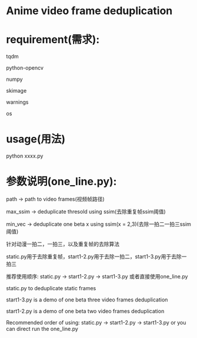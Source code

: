 # Anime video frame deduplication 

# requirement(需求):

tqdm

python-opencv

numpy

skimage

warnings

os

# usage(用法)

python xxxx.py

# 参数说明(one_line.py):

path -> path to video frames(视频帧路径)

max_ssim -> deduplicate thresold using ssim(去除重复帧ssim阈值)

min_vec -> deduplicate one beta x using ssim(x = 2,3)(去除一拍二一拍三ssim阈值)

针对动漫一拍二，一拍三，以及重复帧的去除算法

static.py用于去除重复帧，start1-2.py用于去除一拍二，start1-3.py用于去除一拍三

推荐使用顺序: static.py -> start1-2.py -> start1-3.py 或者直接使用one_line.py

static.py to deduplicate static frames

start1-3.py is a demo of one beta three video frames deduplication

start1-2.py is a demo of one beta two video frames deduplication

Recommended order of using: static.py -> start1-2.py -> start1-3.py or you can direct run the one_line.py
